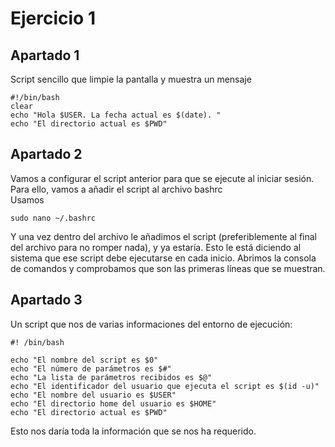 # Ejercicio 1 

## Apartado 1

Script sencillo que limpie la pantalla  y muestra un mensaje  
~~~
#!/bin/bash 
clear  
echo "Hola $USER. La fecha actual es $(date). "  
echo "El directorio actual es $PWD"  
~~~
## Apartado 2

Vamos a configurar el script anterior para que se ejecute al iniciar sesión.  
Para ello, vamos a añadir el script al archivo bashrc  
Usamos 
~~~
sudo nano ~/.bashrc
~~~
Y una vez dentro del archivo le añadimos el script (preferiblemente al final del archivo para no romper nada), y ya estaría.
Esto le está diciendo al sistema que ese script debe ejecutarse en cada inicio.
Abrimos la consola de comandos y comprobamos que son las primeras líneas que se muestran. 


## Apartado 3

Un script que nos de varias informaciones del entorno de ejecución:

~~~
#! /bin/bash

echo "El nombre del script es $0"
echo "El número de parámetros es $#"
echo "La lista de parámetros recibidos es $@"
echo "El identificador del usuario que ejecuta el script es $(id -u)"
echo "El nombre del usuario es $USER"
echo "El directorio home del usuario es $HOME"
echo "El directorio actual es $PWD"
~~~
Esto nos daría toda la información que se nos ha requerido. 
